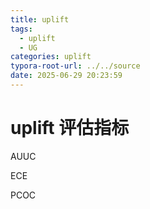 ```yaml
---
title: uplift
tags:
  - uplift
  - UG
categories: uplift
typora-root-url: ../../source
date: 2025-06-29 20:23:59
---
```


# uplift 评估指标
AUUC

ECE

PCOC